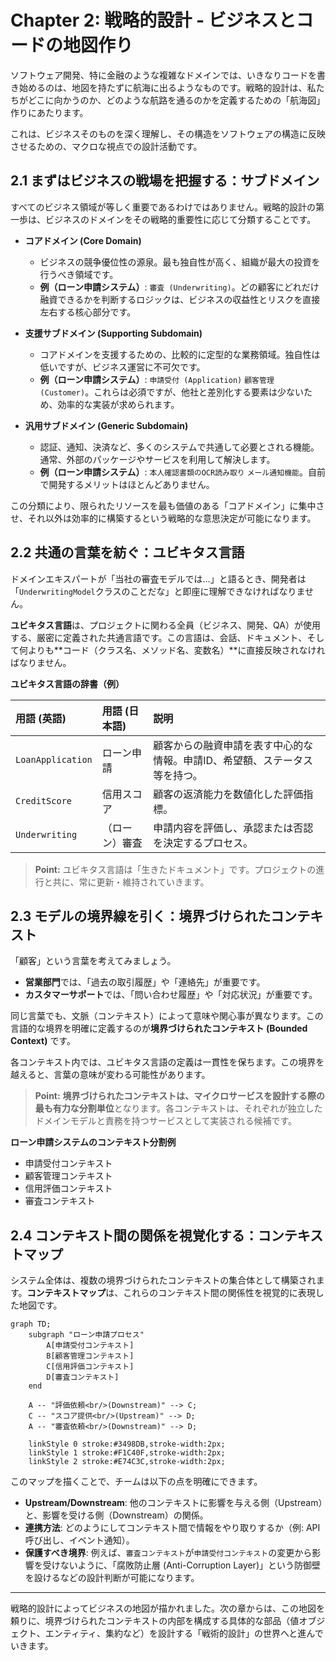 # Chapter 2: 戦略的設計 - ビジネスとコードの地図作り

ソフトウェア開発、特に金融のような複雑なドメインでは、いきなりコードを書き始めるのは、地図を持たずに航海に出るようなものです。戦略的設計は、私たちがどこに向かうのか、どのような航路を通るのかを定義するための「航海図」作りにあたります。

これは、ビジネスそのものを深く理解し、その構造をソフトウェアの構造に反映させるための、マクロな視点での設計活動です。

## 2.1 まずはビジネスの戦場を把握する：サブドメイン

すべてのビジネス領域が等しく重要であるわけではありません。戦略的設計の第一歩は、ビジネスのドメインをその戦略的重要性に応じて分類することです。

-   **コアドメイン (Core Domain)**
    -   ビジネスの競争優位性の源泉。最も独自性が高く、組織が最大の投資を行うべき領域です。
    -   **例（ローン申請システム）**: `審査 (Underwriting)`。どの顧客にどれだけ融資できるかを判断するロジックは、ビジネスの収益性とリスクを直接左右する核心部分です。

-   **支援サブドメイン (Supporting Subdomain)**
    -   コアドメインを支援するための、比較的に定型的な業務領域。独自性は低いですが、ビジネス運営に不可欠です。
    -   **例（ローン申請システム）**: `申請受付 (Application)` `顧客管理 (Customer)`。これらは必須ですが、他社と差別化する要素は少ないため、効率的な実装が求められます。

-   **汎用サブドメイン (Generic Subdomain)**
    -   認証、通知、決済など、多くのシステムで共通して必要とされる機能。通常、外部のパッケージやサービスを利用して解決します。
    -   **例（ローン申請システム）**: `本人確認書類のOCR読み取り` `メール通知機能`。自前で開発するメリットはほとんどありません。

この分類により、限られたリソースを最も価値のある「コアドメイン」に集中させ、それ以外は効率的に構築するという戦略的な意思決定が可能になります。

## 2.2 共通の言葉を紡ぐ：ユビキタス言語

ドメインエキスパートが「当社の審査モデルでは…」と語るとき、開発者は「`UnderwritingModel`クラスのことだな」と即座に理解できなければなりません。

**ユビキタス言語**は、プロジェクトに関わる全員（ビジネス、開発、QA）が使用する、厳密に定義された共通言語です。この言語は、会話、ドキュメント、そして何よりも**コード（クラス名、メソッド名、変数名）**に直接反映されなければなりません。

**ユビキタス言語の辞書（例）**

| 用語 (英語) | 用語 (日本語) | 説明 |
| :--- | :--- | :--- |
| `LoanApplication` | ローン申請 | 顧客からの融資申請を表す中心的な情報。申請ID、希望額、ステータス等を持つ。 |
| `CreditScore` | 信用スコア | 顧客の返済能力を数値化した評価指標。 |
| `Underwriting` | （ローン）審査 | 申請内容を評価し、承認または否認を決定するプロセス。 |

> **Point:** ユビキタス言語は「生きたドキュメント」です。プロジェクトの進行と共に、常に更新・維持されていきます。

## 2.3 モデルの境界線を引く：境界づけられたコンテキスト

「顧客」という言葉を考えてみましょう。
-   **営業部門**では、「過去の取引履歴」や「連絡先」が重要です。
-   **カスタマーサポート**では、「問い合わせ履歴」や「対応状況」が重要です。

同じ言葉でも、文脈（コンテキスト）によって意味や関心事が異なります。この言語的な境界を明確に定義するのが**境界づけられたコンテキスト (Bounded Context)** です。

各コンテキスト内では、ユビキタス言語の定義は一貫性を保ちます。この境界を越えると、言葉の意味が変わる可能性があります。

> **Point:** **境界づけられたコンテキストは、マイクロサービスを設計する際の最も有力な分割単位**となります。各コンテキストは、それぞれが独立したドメインモデルと責務を持つサービスとして実装される候補です。

**ローン申請システムのコンテキスト分割例**
- 申請受付コンテキスト
- 顧客管理コンテキスト
- 信用評価コンテキスト
- 審査コンテキスト

## 2.4 コンテキスト間の関係を視覚化する：コンテキストマップ

システム全体は、複数の境界づけられたコンテキストの集合体として構築されます。**コンテキストマップ**は、これらのコンテキスト間の関係性を視覚的に表現した地図です。

```mermaid
graph TD;
    subgraph "ローン申請プロセス"
        A[申請受付コンテキスト]
        B[顧客管理コンテキスト]
        C[信用評価コンテキスト]
        D[審査コンテキスト]
    end

    A -- "評価依頼<br/>(Downstream)" --> C;
    C -- "スコア提供<br/>(Upstream)" --> D;
    A -- "審査依頼<br/>(Downstream)" --> D;

    linkStyle 0 stroke:#3498DB,stroke-width:2px;
    linkStyle 1 stroke:#F1C40F,stroke-width:2px;
    linkStyle 2 stroke:#E74C3C,stroke-width:2px;
```

このマップを描くことで、チームは以下の点を明確にできます。
-   **Upstream/Downstream**: 他のコンテキストに影響を与える側（Upstream）と、影響を受ける側（Downstream）の関係。
-   **連携方法**: どのようにしてコンテキスト間で情報をやり取りするか（例: API呼び出し、イベント通知）。
-   **保護すべき境界**: 例えば、`審査コンテキスト`が`申請受付コンテキスト`の変更から影響を受けないように、「腐敗防止層 (Anti-Corruption Layer)」という防御壁を設けるなどの設計判断が可能になります。

---

戦略的設計によってビジネスの地図が描かれました。次の章からは、この地図を頼りに、境界づけられたコンテキストの内部を構成する具体的な部品（値オブジェクト、エンティティ、集約など）を設計する「戦術的設計」の世界へと進んでいきます。 